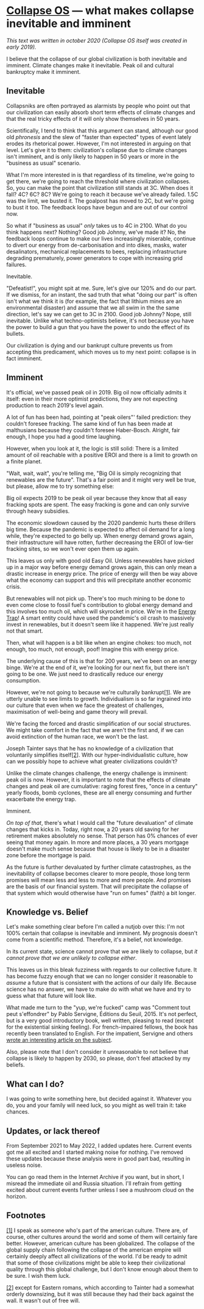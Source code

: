 # [Collapse OS](readme.md) — what makes collapse inevitable and imminent

*This text was written in october 2020 (Collapse OS itself was created in early 2019).*

I believe that the collapse of our global civilization is both inevitable and imminent. Climate changes make it inevitable. Peak oil and cultural bankruptcy make it imminent.

## Inevitable

Collapsniks are often portrayed as alarmists by people who point out that our civilization can easily absorb short term effects of climate changes and that the real tricky effects of it will only show themselves in 50 years.

Scientifically, I tend to think that this argument can stand, although our good old *phronesis* and the slew of "faster than expected" types of event lately erodes its rhetorical power. However, I'm not interested in arguing on that level. Let's give it to them: civilization's collapse due to climate changes isn't imminent, and is only likely to happen in 50 years or more in the "business as usual" scenario.

What I'm more interested in is that regardless of its timeline, we're going to get there, we're going to reach the threshold where civilization collapses. So, you can make the point that civilization still stands at 3C. When does it fall? 4C? 6C? 8C? We're going to reach it because we've already failed. 1.5C was the limit, we busted it. The goalpost has moved to 2C, but we're going to bust it too. The feedback loops have begun and are out of our control now.

So what if "business as usual" *only* takes us to 4C in 2100. What do you think happens next? Nothing? Good job Johnny, we've made it? No, the feedback loops continue to make our lives increasingly miserable, continue to divert our energy from de-carbonisation and into dikes, masks, water desalinators, mechanical replacements to bees, replacing infrastructure degrading prematurely, power generators to cope with increasing grid failures.

Inevitable.

"Defeatist!", you might spit at me. Sure, let's give our 120% and do our part. If we dismiss, for an instant, the sad truth that what "doing our part" is often isn't what we think it is (for example, the fact that lithium mines are an environmental disaster) and assume that we all swim in the the same direction, let's say we can get to 3C in 2100. Good job Johnny? Nope, still inevitable. Unlike what techno-optimists believe, it's not because you have the power to build a gun that you have the power to undo the effect of its bullets.

Our civilization is dying and our bankrupt culture prevents us from accepting this predicament, which moves us to my next point: collapse is in fact imminent.

## Imminent

It's official, we've passed peak oil in 2019. Big oil now officially admits it itself: even in their more optimist predictions, they are not expecting production to reach 2019's level again.

A lot of fun has been had, pointing at "peak oilers"' failed prediction: they couldn't foresee fracking. The same kind of fun has been made at malthusians because they couldn't foresee Haber-Bosch. Alright, fair enough, I hope you had a good time laughing.

However, when you look at it, the logic is still solid: There is a limited amount of oil reachable with a positive EROI and there is a limit to growth on a finite planet.

"Wait, wait, wait", you're telling me, "Big Oil is simply recognizing that renewables are the future". That's a fair point and it might very well be true, but please, allow me to try something else:

Big oil expects 2019 to be peak oil year because they know that all easy fracking spots are spent. The easy fracking is gone and can only survive through heavy subsidies.

The economic slowdown caused by the 2020 pandemic hurts these drillers big time. Because the pandemic is expected to affect oil demand for a long while, they're expected to go belly up. When energy demand grows again, their infrastructure will have rotten, further decreasing the EROI of low-tier fracking sites, so we won't ever open them up again.

This leaves us only with good old Easy Oil. Unless renewables have picked up in a major way before energy demand grows again, this can only mean a drastic increase in energy price. The price of energy will then be way above what the economy can support and this will precipitate another economic crisis.

But renewables will not pick up. There's too much mining to be done to even come close to fossil fuel's contribution to global energy demand and this involves too much oil, which will skyrocket in price. We're in the [Energy Trap](https://dothemath.ucsd.edu/2011/10/the-energy-trap/)! A smart entity could have used the pandemic's oil crash to massively invest in renewables, but it doesn't seem like it happened. We're just really not that smart.

Then, what will happen is a bit like when an engine chokes: too much, not enough, too much, not enough, poof! Imagine this with energy price.

The underlying cause of this is that for 200 years, we've been on an energy binge. We're at the end of it, we're looking for our next fix, but there isn't going to be one. We just need to drastically reduce our energy consumption.

However, we're not going to because we're culturally bankrupt<a href="#f1" id="f1_r">[1]</a>. We are utterly unable to see limits to growth. Individualism is so far ingrained into our culture that even when we face the greatest of challenges, maximisation of well-being and game theory will prevail.

We're facing the forced and drastic simplification of our social structures. We might take comfort in the fact that we aren't the first and, if we can avoid extinction of the human race, we won't be the last.

Joseph Tainter says that he has no knowledge of a civilization that voluntarily simplifies itself<a href="#f2" id="f2_r">[2]</a>. With our hyper-individualistic culture, how can we possibly hope to achieve what greater civilizations couldn't?

Unlike the climate changes challenge, the energy challenge is imminent: peak oil is now. However, it is important to note that the effects of climate changes and peak oil are cumulative: raging forest fires, "once in a century" yearly floods, bomb cyclones, these are all energy consuming and further exacerbate the energy trap.

Imminent.

*On top of that*, there's what I would call the "future devaluation" of climate changes that kicks in. Today, right now, a 20 years old saving for her retirement makes absolutely no sense. That person has 0% chances of ever seeing that money again. In more and more places, a 30 years mortgage doesn't make much sense because that house is likely to be in a disaster zone before the mortgage is paid.

As the future is further devaluated by further climate catastrophes, as the inevitability of collapse becomes clearer to more people, those long term promises will mean less and less to more and more people. And promises are the basis of our financial system. That will precipitate the collapse of that system which would otherwise have "run on fumes" (faith) a bit longer.

## Knowledge vs. Belief

Let's make something clear before I'm called a nutjob over this: I'm not 100% certain that collapse is inevitable and imminent. My prognosis doesn't come from a scientific method. Therefore, it's a belief, not knowledge.

In its current state, science cannot prove that we are likely to collapse, but *it cannot prove that we are unlikely to collapse either*.

This leaves us in this bleak fuzziness with regards to our collective future. It has become fuzzy enough that we can no longer consider it reasonable to *assume* a future that is consistent with the actions of our daily life. Because science has no answer, we have to make do with what we have and try to guess what that future will look like.

What made me turn to the "yup, we're fucked" camp was "Comment tout peut s'effondrer" by Pablo Servigne, Éditions du Seuil, 2015. It's not perfect, but is a very good introductory book, well written, pleasing to read (except for the existential sinking feeling). For french-impaired fellows, the book has recently been translated to English. For the impatient, Servigne and others [wrote an interesting article on the subject](https://www.opendemocracy.net/en/oureconomy/deep-adaptation-opens-necessary-conversation-about-breakdown-civilisation/).

Also, please note that I don't consider it unreasonable to not believe that collapse is likely to happen by 2030, so please, don't feel attacked by my beliefs.

## What can I do?

I was going to write something here, but decided against it. Whatever you do, you and your family will need luck, so you might as well train it: take chances.

## Updates, or lack thereof

From September 2021 to May 2022, I added updates here. Current events got me all excited and I started making noise for nothing. I've removed these updates because these analysis were in good part bad, resulting in useless noise.

You can go read them in the Internet Archive if you want, but in short, I misread the immediate oil and Russia situation. I'll refrain from getting excited about current events further unless I see a mushroom cloud on the horizon.

## Footnotes

<a href="#f1_r" id="f1">[1]</a> I speak as someone who's part of the american culture. There are, of course, other cultures around the world and some of them will certainly fare better. However, american culture has been globalized. The collapse of the global supply chain following the collapse of the american empire will certainly deeply affect all civilizations of the world. I'd be ready to admit that some of those civilizations might be able to keep their civilizational quality through this global challenge, but I don't know enough about them to be sure. I wish them luck.

<a href="#f2_r" id="f2">[2]</a> except for Eastern romans, which according to Tainter had a somewhat orderly downsizing, but it was still because they had their back against the wall. It wasn't out of free will.
